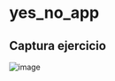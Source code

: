 # yes_no_app

## Captura ejercicio
![image](https://github.com/ItzelFuentes/IAFC_Portafolio_Evidencias_DDI_GIDS4093/assets/106613946/0f1c29c3-bb4f-48c2-85e0-2708fa08dbc5)
